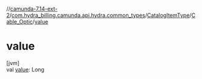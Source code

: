 //[camunda-7.14-ext-2](../../../../index.md)/[com.hydra_billing.camunda.api.hydra.common_types](../../index.md)/[CatalogItemType](../index.md)/[Cable_Optic](index.md)/[value](value.md)

# value

[jvm]\
val [value](value.md): Long
